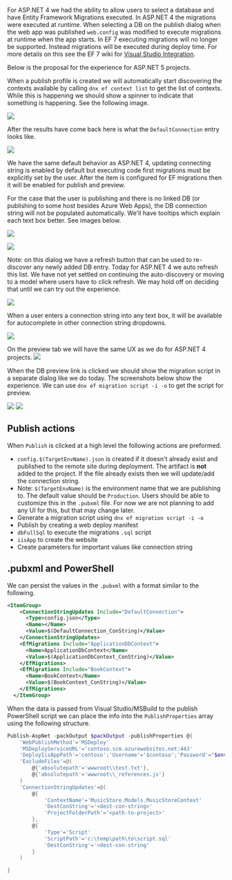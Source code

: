 For ASP.NET 4 we had the ability to allow users to select a database and have Entity Framework Migrations executed. In ASP.NET 4 the migrations were executed at runtime. When selecting a DB on the publish dialog when the web app was published `web.config` was modified to execute migrations at runtime when the app starts. In EF 7 executing migrations will no longer be supported. Instead migrations will be executed during deploy time. For more details on this see the EF 7 wiki for [Visual Studio Integration](https://github.com/aspnet/EntityFramework/wiki/Visual-Studio-Publish-Integration).

Below is the proposal for the experience for ASP.NET 5 projects.

When a publish profile is created we will automatically start discovering the contexts available by calling `dnx ef context list` to get the list of contexts. While this is happening we should show a spinner to indicate that something is happening. See the following image.

![](./web-publish-ef-migrations/publish-dialog-settings-discovering.png)

After the results have come back here is what the `DefaultConnection` entry looks like.

![](./web-publish-ef-migrations/publish-dialog-settings-discovered.png)

We have the same default behavior as ASP.NET 4, updating connecting string is enabled by default but executing code first migrations must be explicitly set by the user. After the item is configured for EF migrations then it will be enabled for publish and preview.

For the case that the user is publishing and there is no linked DB (or publishing to some host besides Azure Web Apps), the DB connection string will not be populated automatically. We'll have tooltips which explain each text box better. See images below.

![](./web-publish-ef-migrations/publish-dialog-settings-tooltip1.png)

![](./web-publish-ef-migrations/publish-dialog-settings-tooltip2.png)

Note: on this dialog we have a refresh button that can be used to re-discover any newly added DB entry. Today for ASP.NET 4 we auto refresh this list. We have not yet settled on continuing the auto-discovery or moving to a model where users have to click refresh. We may hold off on deciding that until we can try out the experience.

![](./web-publish-ef-migrations/publish-dialog-settings-discovered-configured.png)

When a user enters a connection string into any text box, it will be available for autocomplete in other connection string dropdowns.

![](./web-publish-ef-migrations/publish-dialog-settings-discovered-configured-autocomplete.png)

On the preview tab we will have the same UX as we do for ASP.NET 4 projects.
![](./web-publish-ef-migrations/publish-dialog-preview.png)

When the DB preview link is clicked we should show the migration script in a separate dialog like we do today. The screenshots below show the experience. We can use `dnx ef migration script -i -o` to get the script for preview.

![](./web-publish-ef-migrations/publish-dialog-db-preview.png)
![](./web-publish-ef-migrations/publish-dialog-db-preview-populated.png)


## Publish actions
When `Publish` is clicked at a high level the following actions are preformed.
 - `config.$(TargetEnvName).json` is created if it doesn't already exist and published to the remote site during deployment. The artifact is **not** added to the project. If the file already exists then we will update/add the connection string.
  - Note: `$(TargetEnvName)` is the environment name that we are publishing to. The default value should be `Production`. Users should be able to customize this in the `.pubxml` file. For now we are not planning to add any UI for this, but that may change later.
 - Generate a migration script using `dnx ef migration script -i -o`
 - Publish by creating a web deploy manifest
  - `dbFullSql` to execute the migrations `.sql` script
  - `iisApp` to create the website
  - Create parameters for important values like connection string  

## .pubxml and PowerShell

We can persist the values in the `.pubxml` with a format similar to the following.


```xml
<ItemGroup>
    <ConnectionStringUpdates Include="DefaultConnection">
      <Type>config.json</Type>
      <Name></Name>
      <Value>$(DefaultConnection_ConString)</Value>
    </ConnectionStringUpdates>
    <EfMigrations Include="ApplicationDbContext">
      <Name>ApplicationDbContext</Name>
      <Value>$(ApplicationDbContext_ConString)</Value>
    </EfMigrations>
    <EfMigrations Include="BookContext">
      <Name>BookContext</Name>
      <Value>$(BookContext_ConString)</Value>
    </EfMigrations>
  </ItemGroup>

```

When the data is passed from Visual Studio/MSBuild to the publish PowerShell script we can place the info into the `PublishProperties` array using the following structure.

```powershell
Publish-AspNet -packOutput $packOutput -publishProperties @{
    'WebPublishMethod'='MSDeploy'
    'MSDeployServiceURL'='contoso.scm.azurewebsites.net:443'
    'DeployIisAppPath'='contoso';'Username'='$contoso';'Password'="$env:PublishPwd"
    'ExcludeFiles'=@(
        @{'absolutepath'='wwwroot\\test.txt'},
        @{'absolutepath'='wwwroot\\_references.js'}
    )
    'ConnectionStringUpdates'=@(
        @{
            'ContextName'='MusicStore.Models.MusicStoreContext'
            'DestConString'='<dest-con-string>'
            'ProjectFolderPath'='<path-to-project>'
        },
        @{
            'Type'='Script'
            'ScriptPath'='c:\temp\path\to\script.sql'
            'DestConString'='<dest-con-string'
        }
    )

}
```

